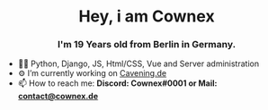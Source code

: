 <h1 align="center">Hey, i am Cownex</h1>
<h3 align="center">I'm 19 Years old from Berlin in Germany.</h3>

- 🧑‍💻 Python, Django, JS, Html/CSS, Vue and Server administration
- ⚙️ I’m currently working on [Cavening.de](https://cavening.de)
- 📫 How to reach me: **Discord: Cownex#0001 or Mail: contact@cownex.de**
